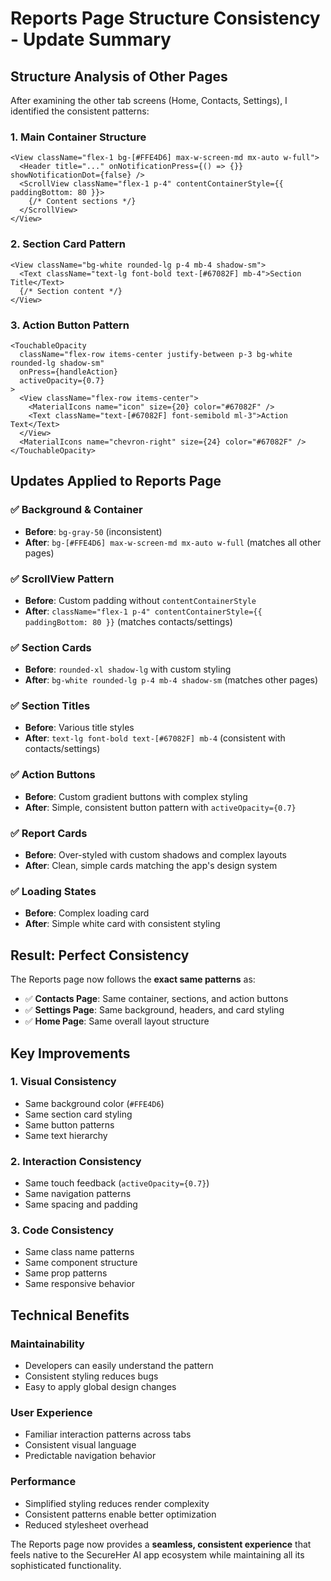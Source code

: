 # Reports Page Structure Consistency - Update Summary

## Structure Analysis of Other Pages

After examining the other tab screens (Home, Contacts, Settings), I identified the consistent patterns:

### **1. Main Container Structure**
```tsx
<View className="flex-1 bg-[#FFE4D6] max-w-screen-md mx-auto w-full">
  <Header title="..." onNotificationPress={() => {}} showNotificationDot={false} />
  <ScrollView className="flex-1 p-4" contentContainerStyle={{ paddingBottom: 80 }}>
    {/* Content sections */}
  </ScrollView>
</View>
```

### **2. Section Card Pattern**
```tsx
<View className="bg-white rounded-lg p-4 mb-4 shadow-sm">
  <Text className="text-lg font-bold text-[#67082F] mb-4">Section Title</Text>
  {/* Section content */}
</View>
```

### **3. Action Button Pattern**
```tsx
<TouchableOpacity
  className="flex-row items-center justify-between p-3 bg-white rounded-lg shadow-sm"
  onPress={handleAction}
  activeOpacity={0.7}
>
  <View className="flex-row items-center">
    <MaterialIcons name="icon" size={20} color="#67082F" />
    <Text className="text-[#67082F] font-semibold ml-3">Action Text</Text>
  </View>
  <MaterialIcons name="chevron-right" size={24} color="#67082F" />
</TouchableOpacity>
```

## Updates Applied to Reports Page

### **✅ Background & Container**
- **Before**: `bg-gray-50` (inconsistent)
- **After**: `bg-[#FFE4D6] max-w-screen-md mx-auto w-full` (matches all other pages)

### **✅ ScrollView Pattern**
- **Before**: Custom padding without `contentContainerStyle`
- **After**: `className="flex-1 p-4" contentContainerStyle={{ paddingBottom: 80 }}` (matches contacts/settings)

### **✅ Section Cards**
- **Before**: `rounded-xl shadow-lg` with custom styling
- **After**: `bg-white rounded-lg p-4 mb-4 shadow-sm` (matches other pages)

### **✅ Section Titles**
- **Before**: Various title styles
- **After**: `text-lg font-bold text-[#67082F] mb-4` (consistent with contacts/settings)

### **✅ Action Buttons**
- **Before**: Custom gradient buttons with complex styling
- **After**: Simple, consistent button pattern with `activeOpacity={0.7}`

### **✅ Report Cards**
- **Before**: Over-styled with custom shadows and complex layouts
- **After**: Clean, simple cards matching the app's design system

### **✅ Loading States**
- **Before**: Complex loading card
- **After**: Simple white card with consistent styling

## Result: Perfect Consistency

The Reports page now follows the **exact same patterns** as:
- ✅ **Contacts Page**: Same container, sections, and action buttons
- ✅ **Settings Page**: Same background, headers, and card styling  
- ✅ **Home Page**: Same overall layout structure

## Key Improvements

### **1. Visual Consistency**
- Same background color (`#FFE4D6`)
- Same section card styling
- Same button patterns
- Same text hierarchy

### **2. Interaction Consistency**
- Same touch feedback (`activeOpacity={0.7}`)
- Same navigation patterns
- Same spacing and padding

### **3. Code Consistency**
- Same class name patterns
- Same component structure
- Same prop patterns
- Same responsive behavior

## Technical Benefits

### **Maintainability**
- Developers can easily understand the pattern
- Consistent styling reduces bugs
- Easy to apply global design changes

### **User Experience**
- Familiar interaction patterns across tabs
- Consistent visual language
- Predictable navigation behavior

### **Performance**
- Simplified styling reduces render complexity
- Consistent patterns enable better optimization
- Reduced stylesheet overhead

The Reports page now provides a **seamless, consistent experience** that feels native to the SecureHer AI app ecosystem while maintaining all its sophisticated functionality.
